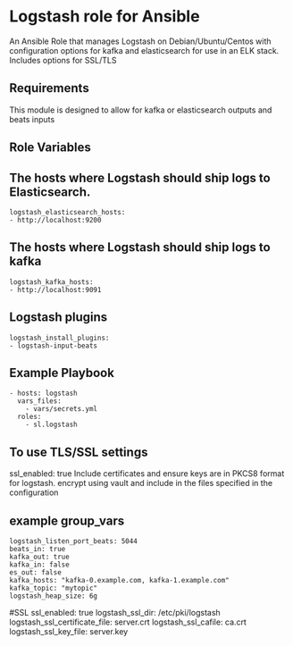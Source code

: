 # Logstash role for Ansible

An Ansible Role that manages Logstash on Debian/Ubuntu/Centos with configuration options for kafka and elasticsearch for use in an ELK stack. Includes options for SSL/TLS 

## Requirements

This module is designed to allow for kafka or elasticsearch outputs and beats inputs

## Role Variables

## The hosts where Logstash should ship logs to Elasticsearch.
    logstash_elasticsearch_hosts:
    - http://localhost:9200

## The hosts where Logstash should ship logs to kafka
    logstash_kafka_hosts:
    - http://localhost:9091

## Logstash plugins
    logstash_install_plugins:
    - logstash-input-beats

## Example Playbook

    - hosts: logstash
      vars_files:
        - vars/secrets.yml 
      roles:
        - sl.logstash

## To use TLS/SSL settings
ssl_enabled: true 
 Include certificates and ensure keys are in PKCS8 format for logstash. encrypt using vault and include in the files specified in the configuration

## example group_vars

    logstash_listen_port_beats: 5044
    beats_in: true
    kafka_out: true
    kafka_in: false
    es_out: false
    kafka_hosts: "kafka-0.example.com, kafka-1.example.com"
    kafka_topic: "mytopic"
    logstash_heap_size: 6g
#SSL
    ssl_enabled: true
    logstash_ssl_dir: /etc/pki/logstash
    logstash_ssl_certificate_file: server.crt
    logstash_ssl_cafile: ca.crt
    logstash_ssl_key_file: server.key

